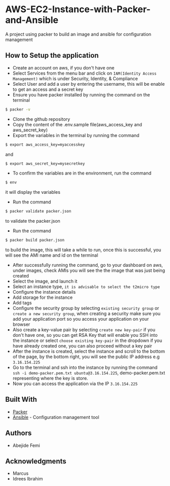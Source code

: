 # AWS-EC2-Instance-with-Packer-and-Ansible

A project using packer to build an image and ansible for configuration management

## How to Setup the application

- Create an account on aws, if you don't have one
- Select Services from the menu bar and click on `IAM(Identity Access Management)` which is under Security, Identity, & Compliance
- Select User and add a user by entering the username, this will be enable to get an access and a secret key
- Ensure you have packer installed by running the command on the terminal 
```bash
$ packer -v
```
- Clone the github repository
- Copy the content of the .env.sample file(aws_access_key and aws_secret_key)
- Export the variables in the terminal by running the command 
```bash 
$ export aws_access_key=myaccesskey
``` 
and 
```bash 
$ export aws_secret_key=mysecretkey
```
- To confirm the variables are in the environment, run the command 
```bash 
$ env
```
it will display the variables
- Run the command 
```bash
$ packer validate packer.json
``` 
to validate the packer.json
- Run the command 
```bash 
$ packer build packer.json
``` 
to build the image, this will take a while to run, once this is successful, you will see the AMI name and id on the terminal
- After successfully running the command, go to your dashboard on aws, under images, check AMIs you will see the the image that was just being created
- Select the image, and launch it
- Select an instance type, `it is advisable to select the t2micro type`
- Configure the instance details
- Add storage for the instance
- Add tags 
- Configure the security group by selecting `existing security group` or `create a new security group`, when creating a security make sure you add your application port so you access your application on your browser
- Also create a key-value pair by selecting `create new key-pair` if you don't have one, so you can get RSA Key that will enable you SSH into the instance or select `choose existing key-pair` in the dropdown if you have already created one, you can also proceed without a key pair
- After the instance is created, select the instance and scroll to the bottom of the page, by the bottom right, you will see the public IP address e.g ```3.16.154.225```
- Go to the terminal and ssh into the instance by running the command ```ssh -i demo-packer.pem.txt ubuntu@3.16.154.225```, demo-packer.pem.txt representing where the key is store.
- Now you can access the application via the IP `3.16.154.225`

## Built With

- [Packer](https://www.packer.io/)
- [Ansible](https://www.ansible.com/) - Configuration management tool

## Authors

- Abejide Femi

## Acknowledgments

- Marcus
- Idrees Ibrahim
